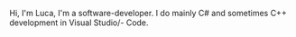 Hi, I'm Luca,
I'm a software-developer.
I do mainly C# and sometimes C++ development in Visual Studio/- Code.


<!---
LucaDotGit/LucaDotGit is a ✨ special ✨ repository because its `README.md` (this file) appears on your GitHub profile.
You can click the Preview link to take a look at your changes.
--->
